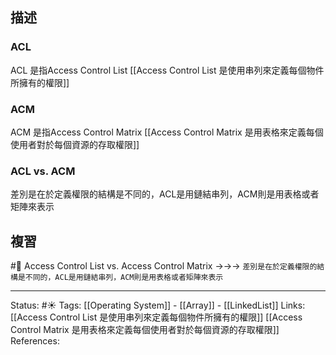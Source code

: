 


## 描述

### ACL 
ACL 是指Access Control List 
[[Access Control List 是使用串列來定義每個物件所擁有的權限]]


### ACM
ACM 是指Access Control Matrix
[[Access Control Matrix 是用表格來定義每個使用者對於每個資源的存取權限]]

### ACL vs. ACM
差別是在於定義權限的結構是不同的，ACL是用鏈結串列，ACM則是用表格或者矩陣來表示


## 複習

#🧠 Access Control  List vs. Access Control Matrix ->->-> `差別是在於定義權限的結構是不同的，ACL是用鏈結串列，ACM則是用表格或者矩陣來表示`
<!--SR:!2025-02-06,595,250-->



---
Status: #☀️ 
Tags:
[[Operating System]] - [[Array]] - [[LinkedList]]
Links:
[[Access Control List 是使用串列來定義每個物件所擁有的權限]]
[[Access Control Matrix 是用表格來定義每個使用者對於每個資源的存取權限]]
References:
